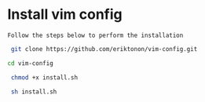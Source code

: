 # Install vim config

`Follow the steps below to perform the installation`

``` bash 
 git clone https://github.com/eriktonon/vim-config.git
```
``` bash
cd vim-config
```

``` bash
 chmod +x install.sh
```
``` bash 
 sh install.sh
```
